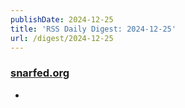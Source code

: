 ```yaml
---
publishDate: 2024-12-25
title: 'RSS Daily Digest: 2024-12-25'
url: /digest/2024-12-25
---
```


### [snarfed.org](https://snarfed.org/)

  * [](https://snarfed.org/2024-12-24_54404)
  
